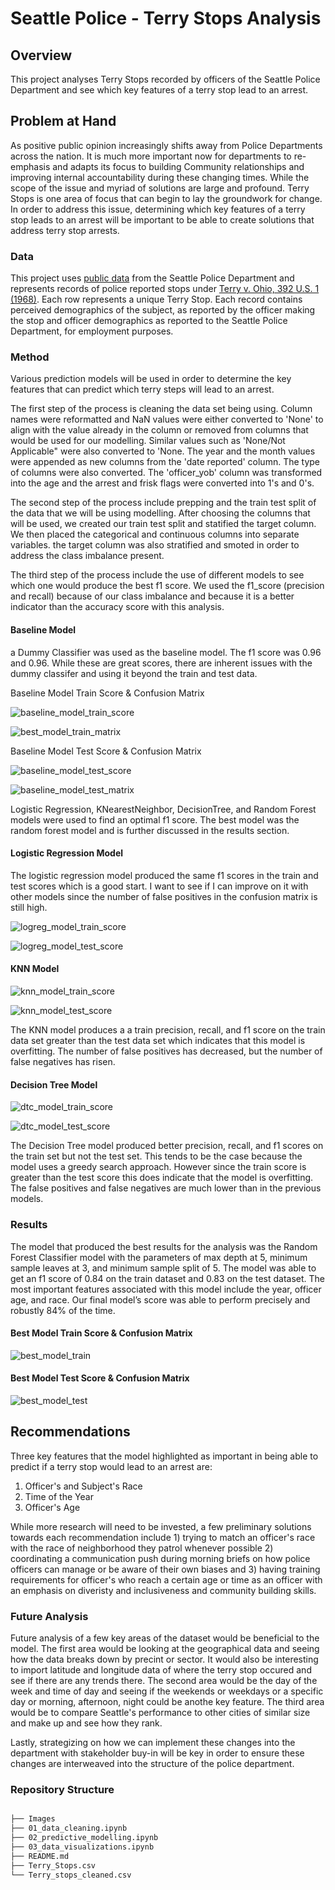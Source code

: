 # Seattle Police - Terry Stops Analysis


## Overview

This project analyses Terry Stops recorded by officers of the Seattle Police Department and see which key features of a terry stop lead to an arrest.


## Problem at Hand

As positive public opinion increasingly shifts away from Police Departments across the nation. It is much more important now for departments to re-emphasis and adapts its focus to building Community relationships and improving internal accountability during these changing times. While the scope of the issue and myriad of solutions are large and profound. Terry Stops  is one area of focus that can begin to lay the groundwork for change. In order to address this issue, determining which key features of a terry stop leads to an arrest will be important to be able to create solutions that address terry stop arrests.


### Data

This project uses [public data](https://data.seattle.gov/Public-Safety/Terry-Stops/28ny-9ts8) from the Seattle Police Department and represents records of police reported stops under [Terry v. Ohio, 392 U.S. 1 (1968)](https://www.oyez.org/cases/1967/67). Each row represents a unique Terry Stop. Each record contains perceived demographics of the subject, as reported by the officer making the stop and officer demographics as reported to the Seattle Police Department, for employment purposes.


### Method

Various prediction models will be used in order to determine the key features that can predict which terry steps will lead to an arrest. 

The first step of the process is cleaning the data set being using. Column names were reformatted and NaN values were either converted to 'None' to align with the value already in the column or removed from columns that would be used for our modelling. Similar values such as 'None/Not Applicable" were also converted to 'None. The year and the month values were appended as new columns from the 'date reported' column. The type of columns were also converted. The 'officer_yob' column was transformed into the age and the arrest and frisk flags were converted into 1's and 0's. 

The second step of the process include prepping and the train test split of the data that we will be using modelling. After choosing the columns that will be used, we created our train test split and statified the target column. We then placed the categorical and continuous columns into separate variables. the target column was also stratified and smoted in order to address the class imbalance present.

The third step of the process include the use of different models to see which one would produce the best f1 score. We used the f1_score (precision and recall) because of our class imbalance and because it is a better indicator than the accuracy score with this analysis.

#### Baseline Model

a Dummy Classifier was used as the baseline model. The f1 score was 0.96 and 0.96. While these are great scores, there are inherent issues with the dummy classifer and using it beyond the train and test data.

Baseline Model Train Score & Confusion Matrix

![baseline_model_train_score](./Images/baseline_model_train_score.PNG)

![best_model_train_matrix](./Images/baseline_model_train_confusion_matrix.PNG)


Baseline Model Test Score & Confusion Matrix

![baseline_model_test_score](./Images/baseline_model_test_score.PNG)

![baseline_model_test_matrix](./Images/baseline_model_test_confusion_matrix.PNG)


Logistic Regression, KNearestNeighbor, DecisionTree, and Random Forest models were used to find an optimal f1 score. The best model was the random forest model and is further discussed in the results section.

#### Logistic Regression Model

The logistic regression model produced the same f1 scores in the train and test scores which is a good start. I want to see if I can improve on it with other models since the number of false positives in the confusion matrix is still high.

![logreg_model_train_score](./Images/logreg_train_score.PNG)

![logreg_model_test_score](./Images/logreg_test_score.PNG)

#### KNN Model

![knn_model_train_score](./Images/knn_train_score.PNG)

![knn_model_test_score](./Images/knn_test_score.PNG)

The KNN model produces a a train precision, recall, and f1 score on the train data set greater than the test data set which indicates that this model is overfitting. The number of false positives has decreased, but the number of false negatives has risen.

#### Decision Tree Model

![dtc_model_train_score](./Images/dtc_train_score.PNG)

![dtc_model_test_score](./Images/dtc_test_score.PNG)

The Decision Tree model produced better precision, recall, and f1 scores on the train set but not the test set. This tends to be the case because the model uses a greedy search approach. However since the train score is greater than the test score this does indicate that the model is overfitting. The false positives and false negatives are much lower than in the previous models.


### Results

The model that produced the best results for the analysis was the Random Forest Classifier model with the parameters of max depth at 5, minimum sample leaves at 3, and minimum sample split of 5. The model was able to get an f1 score of 0.84 on the train dataset and 0.83 on the test dataset. The most important features associated with this model include the year, officer age, and race. Our final model’s score was able to perform precisely and robustly 84% of the time.

#### Best Model Train Score & Confusion Matrix
![best_model_train](./Images/best_model_train_scores.PNG)

#### Best Model Test Score & Confusion Matrix
![best_model_test](./Images/best_model_test_scores.PNG)


## Recommendations

Three key features that the model highlighted as important in being able to predict if a terry stop would lead to an arrest are:

1. Officer's and Subject's Race
2. Time of the Year
3. Officer's Age
 
While more research will need to be invested, a few preliminary solutions towards each recommendation include 1) trying to match an officer's race with the race of neighborhood they patrol whenever possible 2) coordinating a communication push during morning briefs on how police officers can manage or be aware of their own biases and 3) having training requirements for officer's who reach a certain age or time as an officer with an emphasis on diveristy and inclusiveness and community building skills.


### Future Analysis

Future analysis of a few key areas of the dataset would be beneficial to the model. The first area would be looking at the geographical data and seeing how the data breaks down by precint or sector. It would also be interesting to import latitude and longitude data of where the terry stop occured and see if there are any trends there. The second area would be the day of the week and time of day and seeing if the weekends or weekdays or a specific day or morning, afternoon, night could be anothe key feature. The third area would be to compare Seattle's performance to other cities of similar size and make up and see how they rank. 

Lastly, strategizing on how we can implement these changes into the department with stakeholder buy-in will be key in order to ensure these changes are interweaved into the structure of the police department.


### Repository Structure

```bash

├── Images                  
├── 01_data_cleaning.ipynb                  
├── 02_predictive_modelling.ipynb                   
├── 03_data_visualizations.ipynb                    
├── README.md                   
├── Terry_Stops.csv
└── Terry_stops_cleaned.csv

```
